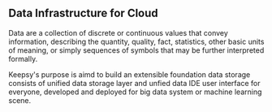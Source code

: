 ## Data Infrastructure for Cloud

Data are a collection of discrete or continuous values that convey information, describing the quantity, quality, fact, statistics, other basic units of meaning, or simply sequences of symbols that may be further interpreted formally.

Keepsy's purpose is aimd to build an extensible foundation data storage consists of unified data storage layer and unfied data IDE user interface for everyone, developed and deployed for big data system or machine learning scene.
